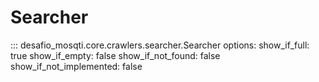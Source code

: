# Searcher

::: desafio_mosqti.core.crawlers.searcher.Searcher
    options:
      show_if_full: true
      show_if_empty: false
      show_if_not_found: false
      show_if_not_implemented: false



